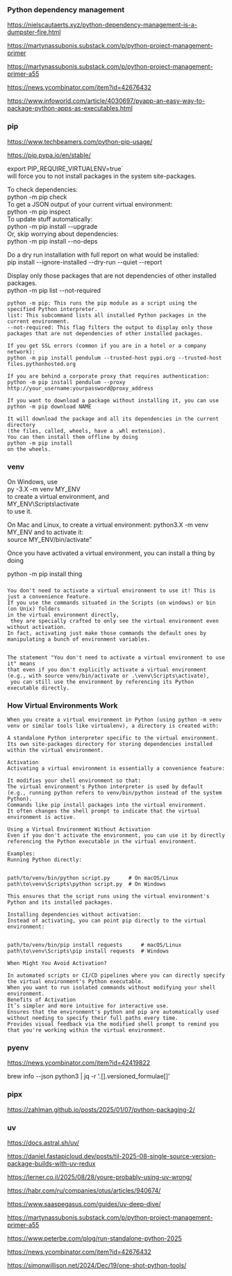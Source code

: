 
### Python dependency management

https://nielscautaerts.xyz/python-dependency-management-is-a-dumpster-fire.html

https://martynassubonis.substack.com/p/python-project-management-primer

https://martynassubonis.substack.com/p/python-project-management-primer-a55

https://news.ycombinator.com/item?id=42676432

https://www.infoworld.com/article/4030697/pyapp-an-easy-way-to-package-python-apps-as-executables.html

### pip 

https://www.techbeamers.com/python-pip-usage/

https://pip.pypa.io/en/stable/

export PIP_REQUIRE_VIRTUALENV=true`  
will force you to not install packages in the system site-packages.

To check dependencies:  
  python -m pip check  
To get a JSON output of your current virtual environment:  
  python -m pip inspect  
To update stuff automatically:  
  python -m pip install --upgrade   
Or, skip worrying about dependencies:  
  python -m pip install --no-deps
  
Do a dry run installation with full report on what would be installed:  
pip install --ignore-installed --dry-run --quiet --report

Display only those packages that are not dependencies of other installed packages.  
python -m pip list --not-required  
```
python -m pip: This runs the pip module as a script using the specified Python interpreter.
list: This subcommand lists all installed Python packages in the current environment.
--not-required: This flag filters the output to display only those packages that are not dependencies of other installed packages.

If you get SSL errors (common if you are in a hotel or a company network):   
python -m pip install pendulum --trusted-host pypi.org --trusted-host files.pythonhosted.org

If you are behind a corporate proxy that requires authentication:  
python -m pip install pendulum --proxy http://your_username:yourpassword@proxy_address

If you want to download a package without installing it, you can use  
python -m pip download NAME

It will download the package and all its dependencies in the current directory
(the files, called, wheels, have a .whl extension).
You can then install them offline by doing
python -m pip install
on the wheels.

```
### venv

On Windows, use  
   py -3.X -m venv MY_ENV  
to create a virtual environment, and   
   MY_ENV\Scripts\activate  
to use it.

On Mac and Linux, to create a virtual environment:
    python3.X -m venv MY_ENV 
 and to activate it:  
  source MY_ENV/bin/activate” 


Once you have activated a virtual environment, you can install a thing by doing

python -m pip install thing


### 
```
You don't need to activate a virtual environment to use it! This is just a convenience feature.
If you use the commands situated in the Scripts (on windows) or bin (on Unix) folders
in the virtual environment directly,  
 they are specially crafted to only see the virtual environment even without activation.
In fact, activating just make those commands the default ones by manipulating a bunch of environment variables.


The statement "You don't need to activate a virtual environment to use it" means  
that even if you don't explicitly activate a virtual environment  
(e.g., with source venv/bin/activate or .\venv\Scripts\activate),  
 you can still use the environment by referencing its Python executable directly.
```
### How Virtual Environments Work
```
When you create a virtual environment in Python (using python -m venv venv or similar tools like virtualenv), a directory is created with:

A standalone Python interpreter specific to the virtual environment.
Its own site-packages directory for storing dependencies installed within the virtual environment.

Activation
Activating a virtual environment is essentially a convenience feature:

It modifies your shell environment so that:
The virtual environment's Python interpreter is used by default  
(e.g., running python refers to venv/bin/python instead of the system Python).
Commands like pip install packages into the virtual environment.
It often changes the shell prompt to indicate that the virtual environment is active.

Using a Virtual Environment Without Activation
Even if you don't activate the environment, you can use it by directly referencing the Python executable in the virtual environment.

Examples:
Running Python directly:

 
path/to/venv/bin/python script.py      # On macOS/Linux
path\to\venv\Scripts\python script.py  # On Windows

This ensures that the script runs using the virtual environment's Python and its installed packages.

Installing dependencies without activation:
Instead of activating, you can point pip directly to the virtual environment:

 
path/to/venv/bin/pip install requests      # macOS/Linux
path\to\venv\Scripts\pip install requests  # Windows

When Might You Avoid Activation?

In automated scripts or CI/CD pipelines where you can directly specify
the virtual environment's Python executable.
When you want to run isolated commands without modifying your shell environment.
Benefits of Activation
It’s simpler and more intuitive for interactive use.
Ensures that the environment's python and pip are automatically used without needing to specify their full paths every time.
Provides visual feedback via the modified shell prompt to remind you that you're working within the virtual environment.
```


###  pyenv

https://news.ycombinator.com/item?id=42419822

brew info --json python3 | jq -r '.[].versioned_formulae[]'

### pipx

https://zahlman.github.io/posts/2025/01/07/python-packaging-2/

### uv  

https://docs.astral.sh/uv/

https://daniel.fastapicloud.dev/posts/til-2025-08-single-source-version-package-builds-with-uv-redux

https://lerner.co.il/2025/08/28/youre-probably-using-uv-wrong/

https://habr.com/ru/companies/otus/articles/940674/

https://www.saaspegasus.com/guides/uv-deep-dive/

https://martynassubonis.substack.com/p/python-project-management-primer-a55

https://www.peterbe.com/plog/run-standalone-python-2025

https://news.ycombinator.com/item?id=42676432

https://simonwillison.net/2024/Dec/19/one-shot-python-tools/

